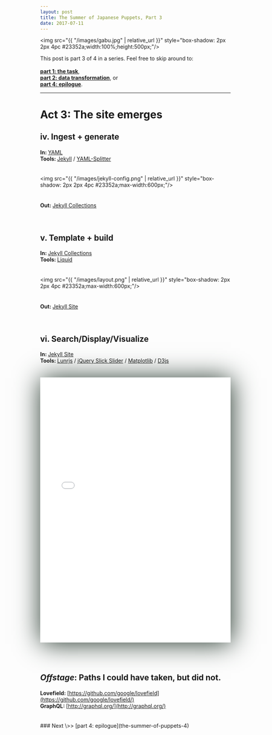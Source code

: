 ```yaml
---
layout: post
title: The Summer of Japanese Puppets, Part 3
date: 2017-07-11
---
```


<img src="{{ "/images/gabu.jpg" | relative_url }}" style="box-shadow: 2px 2px 4pc #23352a;width:100%;height:500px;"/>

This post is part 3 of 4 in a series. Feel free to skip around to:<br/><br/>__[part 1: the task](the-summer-of-puppets)__,<br/>__[part 2: data transformation](the-summer-of-puppets-2)__, or <br/>__[part 4: epilogue](the-summer-of-puppets-4)__.

<hr/>

# Act 3: The site emerges

## iv. Ingest + generate


#### In: <span style="font-weight:400">[YAML](https://github.com/mnyrop/bunraku-ipy/tree/master/post-processing/yaml)</span><br/>Tools: <span style="font-weight:400">[Jekyll](https://jekyllrb.com/) / [YAML-Splitter](https://github.com/mnyrop/yaml-splitter)</span>

<br/><img src="{{ "/images/jekyll-config.png" | relative_url }}" style="box-shadow: 2px 2px 4pc #23352a;max-width:600px;"/><br/><br/>

#### Out: <span style="font-weight:400">[Jekyll Collections](https://github.com/mnyrop/bunraku-jekyll)</span>

<br/>



## v.  Template + build


#### In: <span style="font-weight:400">[Jekyll Collections](https://github.com/mnyrop/bunraku-jekyll)</span><br/>Tools: <span style="font-weight:400">[Liquid](https://shopify.github.io/liquid/)</span>

<br/><img src="{{ "/images/layout.png" | relative_url }}" style="box-shadow: 2px 2px 4pc #23352a;max-width:600px;"/><br/><br/>

#### Out: <span style="font-weight:400">[Jekyll Site](https://github.com/mnyrop/bunraku-demo)</span>

<br/>

## vi. Search/Display/Visualize

#### In: <span style="font-weight:400">[Jekyll Site](https://github.com/mnyrop/bunraku-demo)</span><br/>Tools: <span style="font-weight:400">[Lunrjs](https://lunrjs.com/) / [jQuery Slick Slider](http://kenwheeler.github.io/slick/) / [Matplotlib](https://matplotlib.org/) / [D3js](https://d3js.org/)</span>

<br/>
<iframe width="100%" height="700" src="//jsfiddle.net/marii_/zkdzy0qq/2/embedded/result,js/" allowfullscreen="allowfullscreen" frameborder="0" style="box-shadow: 2px 2px 4pc #23352a;"></iframe>
<br/><br/>
<br/><br/>


## _Offstage_: Paths I could have taken, but did not.

#### Lovefield: <span style="font-weight:400">[https://github.com/google/lovefield](https://github.com/google/lovefield/)</span><br/> GraphQL: <span style="font-weight:400">[http://graphql.org/](http://graphql.org/)</span>


<br/>
### <span style="font-weight:400">Next \>> </span>[part 4: epilogue](the-summer-of-puppets-4)
<br/><br/>

